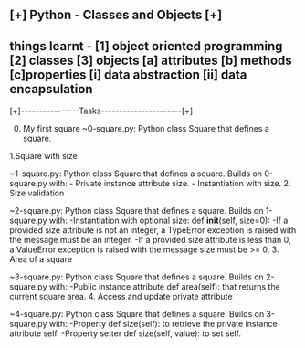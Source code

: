 [+] Python - Classes and Objects [+]
-----------------------------------------------
things learnt - [1] object oriented programming
       	      	[2] classes
		[3] objects
		    [a] attributes
		    [b] methods
		    [c]properties
		 [i] data abstraction
		 [ii] data encapsulation
-------------------------------------------------------
[+]----------------Tasks----------------------[+]

0. My first square
   ~0-square.py: Python class Square that defines a square.

1.Square with size

  ~1-square.py: Python class Square that defines a square. Builds on 0-square.py with:
  		- Private instance attribute size.
		- Instantiation with size.
2. Size validation

   ~2-square.py: Python class Square that defines a square. Builds on 1-square.py with:
   		 -Instantiation with optional size: def __init__(self, size=0):
		 -If a provided size attribute is not an integer, a TypeError exception is raised with the message must be an integer.
		 -If a provided size attribute is less than 0, a ValueError exception is raised with the message size must be >= 0.
3. Area of a square

   ~3-square.py: Python class Square that defines a square. Builds on 2-square.py with:
   		 -Public instance attribute def area(self): that returns the current square area.
4. Access and update private attribute

   ~4-square.py: Python class Square that defines a square. Builds on 3-square.py with:
   		 -Property def size(self): to retrieve the private instance attribute self.
		 -Property setter def size(self, value): to set self.